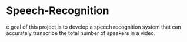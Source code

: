 # Speech-Recognition
e goal of this project is to develop a speech recognition system that can accurately transcribe the total number of speakers in a video.
